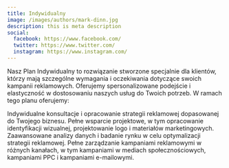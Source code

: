 ```yaml
---
title: Indywidualny
image: /images/authors/mark-dinn.jpg
description: this is meta description
social:
  facebook: https://www.facebook.com/
  twitter: https://www.twitter.com/
  instagram: https://www.instagram.com/
---
```


Nasz Plan Indywidualny to rozwiązanie stworzone specjalnie dla klientów, którzy mają szczególne wymagania i oczekiwania dotyczące swoich kampanii reklamowych. Oferujemy spersonalizowane podejście i elastyczność w dostosowaniu naszych usług do Twoich potrzeb. W ramach tego planu oferujemy:

Indywidualne konsultacje i opracowanie strategii reklamowej dopasowanej do Twojego biznesu.
Pełne wsparcie projektowe, w tym opracowanie identyfikacji wizualnej, projektowanie logo i materiałów marketingowych.
Zaawansowane analizy danych i badanie rynku w celu optymalizacji strategii reklamowej.
Pełne zarządzanie kampaniami reklamowymi w różnych kanałach, w tym kampaniami w mediach społecznościowych, kampaniami PPC i kampaniami e-mailowymi.
